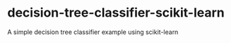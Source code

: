 # decision-tree-classifier-scikit-learn
A simple decision tree classifier example using scikit-learn
